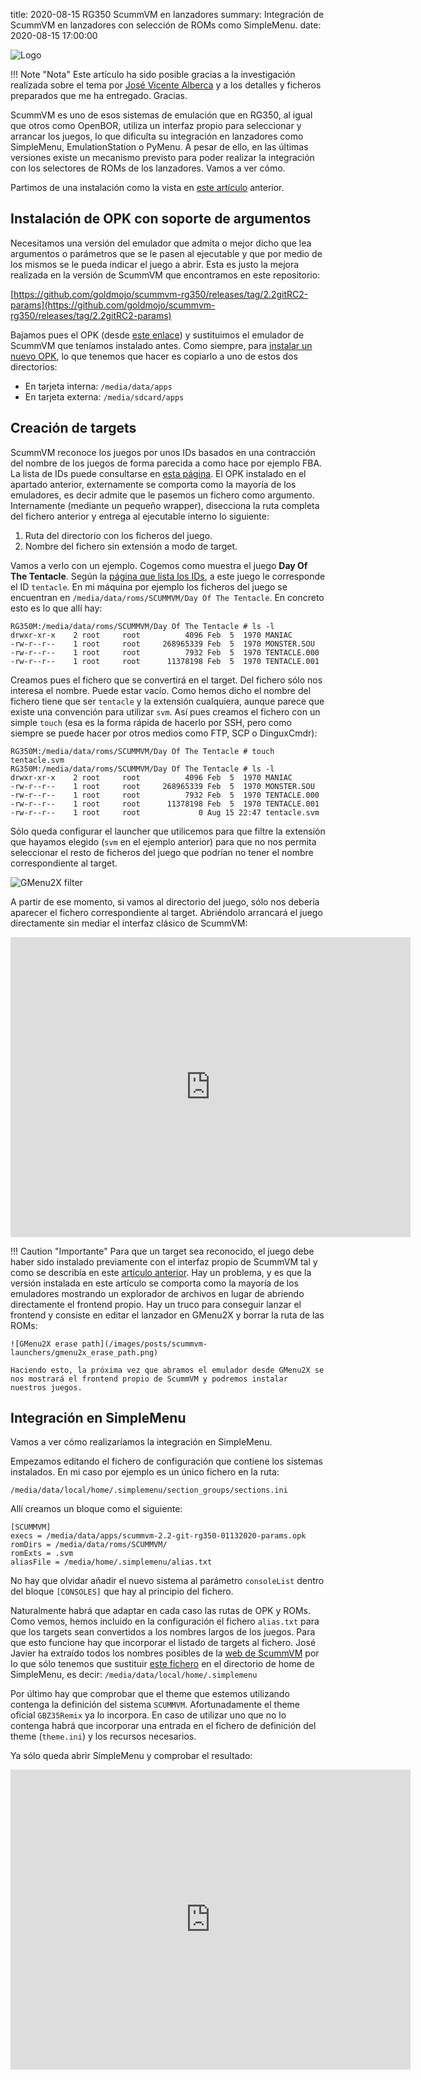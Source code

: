 title: 2020-08-15 RG350 ScummVM en lanzadores
summary: Integración de ScummVM en lanzadores con selección de ROMs como SimpleMenu.
date: 2020-08-15 17:00:00

![Logo](/images/posts/scummvm-launchers/scummvm_logo.png)

!!! Note "Nota"
    Este artículo ha sido posible gracias a la investigación realizada sobre el tema por [José Vicente Alberca](https://linkedin.com/in/jvalberca) y a los detalles y ficheros preparados que me ha entregado. Gracias.

ScummVM es uno de esos sistemas de emulación que en RG350, al igual que otros como OpenBOR, utiliza un interfaz propio para seleccionar y arrancar los juegos, lo que dificulta su integración en lanzadores como SimpleMenu, EmulationStation o PyMenu. A pesar de ello, en las últimas versiones existe un mecanismo previsto para poder realizar la integración con los selectores de ROMs de los lanzadores. Vamos a ver cómo.

Partimos de una instalación como la vista en [este artículo](/2020-04-14-rg350_scummvm.html) anterior.

## Instalación de OPK con soporte de argumentos

Necesitamos una versión del emulador que admita o mejor dicho que lea argumentos o parámetros que se le pasen al ejecutable y que por medio de los mismos se le pueda indicar el juego a abrir. Esta es justo la mejora realizada en la versión de ScummVM que encontramos en este repositorio:

[https://github.com/goldmojo/scummvm-rg350/releases/tag/2.2gitRC2-params](https://github.com/goldmojo/scummvm-rg350/releases/tag/2.2gitRC2-params)

Bajamos pues el OPK (desde [este enlace](https://github.com/goldmojo/scummvm-rg350/releases/download/2.2gitRC2-params/scummvm-2.2-git-rg350-01132020-params.opk)) y sustituimos el emulador de ScummVM que teníamos instalado antes. Como siempre, para [instalar un nuevo OPK](/2020-07-02-rg350_primeros_pasos.html#dondecomo-instalo-el-fichero-opk-del-emulador-que-he-bajado), lo que tenemos que hacer es copiarlo a uno de estos dos directorios:

* En tarjeta interna: `/media/data/apps`
* En tarjeta externa: `/media/sdcard/apps`

## Creación de targets

ScummVM reconoce los juegos por unos IDs basados en una contracción del nombre de los juegos de forma parecida a como hace por ejemplo FBA. La lista de IDs puede consultarse en [esta página](https://www.scummvm.org/compatibility/). El OPK instalado en el apartado anterior, externamente se comporta como la mayoría de los emuladores, es decir admite que le pasemos un fichero como argumento. Internamente (mediante un pequeño wrapper), disecciona la ruta completa del fichero anterior y entrega al ejecutable interno lo siguiente:

1. Ruta del directorio con los ficheros del juego.
2. Nombre del fichero sin extensión a modo de target.

Vamos a verlo con un ejemplo. Cogemos como muestra el juego **Day Of The Tentacle**. Según la [página que lista los IDs](https://www.scummvm.org/compatibility/), a este juego le corresponde el ID `tentacle`. En mi máquina por ejemplo los ficheros del juego se encuentran en `/media/data/roms/SCUMMVM/Day Of The Tentacle`. En concreto esto es lo que allí hay:

```
RG350M:/media/data/roms/SCUMMVM/Day Of The Tentacle # ls -l
drwxr-xr-x    2 root     root          4096 Feb  5  1970 MANIAC
-rw-r--r--    1 root     root     268965339 Feb  5  1970 MONSTER.SOU
-rw-r--r--    1 root     root          7932 Feb  5  1970 TENTACLE.000
-rw-r--r--    1 root     root      11378198 Feb  5  1970 TENTACLE.001
```

Creamos pues el fichero que se convertirá en el target. Del fichero sólo nos interesa el nombre. Puede estar vacío. Como hemos dicho el nombre del fichero tiene que ser `tentacle` y la extensión cualquiera, aunque parece que existe una convención para utilizar `svm`. Así pues creamos el fichero con un simple `touch` (esa es la forma rápida de hacerlo por SSH, pero como siempre se puede hacer por otros medios como FTP, SCP o DinguxCmdr):

```
RG350M:/media/data/roms/SCUMMVM/Day Of The Tentacle # touch tentacle.svm
RG350M:/media/data/roms/SCUMMVM/Day Of The Tentacle # ls -l
drwxr-xr-x    2 root     root          4096 Feb  5  1970 MANIAC
-rw-r--r--    1 root     root     268965339 Feb  5  1970 MONSTER.SOU
-rw-r--r--    1 root     root          7932 Feb  5  1970 TENTACLE.000
-rw-r--r--    1 root     root      11378198 Feb  5  1970 TENTACLE.001
-rw-r--r--    1 root     root             0 Aug 15 22:47 tentacle.svm
```

Sólo queda configurar el launcher que utilicemos para que filtre la extensión que hayamos elegido (`svm` en el ejemplo anterior) para que no nos permita seleccionar el resto de ficheros del juego que podrían no tener el nombre correspondiente al target.

![GMenu2X filter](/images/posts/scummvm-launchers/gmenu2x_filter.png)

A partir de ese momento, si vamos al directorio del juego, sólo nos debería aparecer el fichero correspondiente al target. Abriéndolo arrancará el juego directamente sin mediar el interfaz clásico de ScummVM:

<iframe width="640" height="480" src="https://www.youtube.com/embed/HQKXA7SM2oM" frameborder="0" allow="accelerometer; autoplay; encrypted-media; gyroscope; picture-in-picture" allowfullscreen></iframe>

!!! Caution "Importante"
    Para que un target sea reconocido, el juego debe haber sido instalado previamente con el interfaz propio de ScummVM tal y como se describía en este [artículo anterior](/2020-04-14-rg350_scummvm.html#instalacion-de-juegos). Hay un problema, y es que la versión instalada en este artículo se comporta como la mayoría de los emuladores mostrando un explorador de archivos en lugar de abriendo directamente el frontend propio. Hay un truco para conseguir lanzar el frontend y consiste en editar el lanzador en GMenu2X y borrar la ruta de las ROMs:

    ![GMenu2X erase path](/images/posts/scummvm-launchers/gmenu2x_erase_path.png)

    Haciendo esto, la próxima vez que abramos el emulador desde GMenu2X se nos mostrará el frontend propio de ScummVM y podremos instalar nuestros juegos.

## Integración en SimpleMenu

Vamos a ver cómo realizaríamos la integración en SimpleMenu.

Empezamos editando el fichero de configuración que contiene los sistemas instalados. En mi caso por ejemplo es un único fichero en la ruta:

```
/media/data/local/home/.simplemenu/section_groups/sections.ini
```

Allí creamos un bloque como el siguiente:

```
[SCUMMVM]
execs = /media/data/apps/scummvm-2.2-git-rg350-01132020-params.opk
romDirs = /media/data/roms/SCUMMVM/
romExts = .svm
aliasFile = /media/home/.simplemenu/alias.txt
```

No hay que olvidar añadir el nuevo sistema al parámetro `consoleList` dentro del bloque `[CONSOLES]` que hay al principio del fichero.

Naturalmente habrá que adaptar en cada caso las rutas de OPK y ROMs. Como vemos, hemos incluido en la configuración el fichero `alias.txt` para que los targets sean convertidos a los nombres largos de los juegos. Para que esto funcione hay que incorporar el listado de targets al fichero. José Javier ha extraído todos los nombres posibles de la [web de ScummVM](https://www.scummvm.org/compatibility/) por lo que sólo tenemos que sustituir [este fichero](/files/posts/scummvm-launchers/alias.txt) en el directorio de home de SimpleMenu, es decir: `/media/data/local/home/.simplemenu`

Por último hay que comprobar que el theme que estemos utilizando contenga la definición del sistema `SCUMMVM`. Afortunadamente el theme oficial `GBZ35Remix` ya lo incorpora. En caso de utilizar uno que no lo contenga habrá que incorporar una entrada en el fichero de definición del theme (`theme.ini`) y los recursos necesarios.

Ya sólo queda abrir SimpleMenu y comprobar el resultado:

<iframe width="640" height="480" src="https://www.youtube.com/embed/7-B7dmMirV8" frameborder="0" allow="accelerometer; autoplay; encrypted-media; gyroscope; picture-in-picture" allowfullscreen></iframe>
